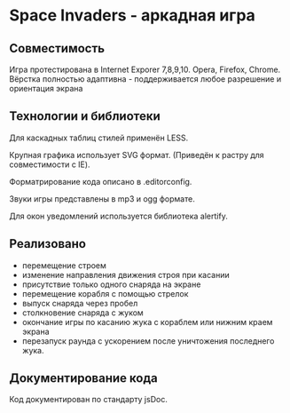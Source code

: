 Space Invaders - аркадная игра
==================================================

Совместимость
--------------------------------------
Игра протестирована в Internet Exporer 7,8,9,10. Opera, Firefox, Chrome.
Вёрстка полностью адаптивна - поддерживается любое разрешение и ориентация экрана 


Технологии и библиотеки
--------------------------------------
Для каскадных таблиц стилей применён LESS.

Крупная графика использует SVG формат. 
(Приведён к растру для совместимости с IE).

Форматрирование кода описано в .editorconfig.

Звуки игры представлены в mp3 и ogg формате.

Для окон уведомлений используется библиотека alertify.


Реализовано
----------------------------

* перемещение строем
* изменение направления движения строя при касании
* присутствие только одного снаряда на экране
* перемещение корабля с помощью стрелок
* выпуск снаряда через пробел
* столкновение снаряда с жуком
* окончание игры по касанию жука с кораблем или нижним краем экрана
* перезапуск раунда с ускорением после уничтожения последнего жука.

Документирование кода
----------------------------
Код документирован по стандарту jsDoc.